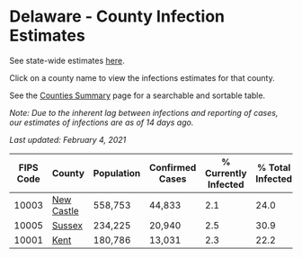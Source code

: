 # Delaware - County Infection Estimates

See state-wide estimates [here](/infections/us-de).

Click on a county name to view the infections estimates for that county.

See the [Counties Summary](/infections/summary-counties) page for a searchable and sortable table.

*Note: Due to the inherent lag between infections and reporting of cases, our estimates of infections are as of 14 days ago.*

*Last updated: February 4, 2021*

|   FIPS Code |                   County |   Population |   Confirmed Cases |   % Currently Infected |   % Total Infected |
|-------------|--------------------------|--------------|-------------------|------------------------|--------------------|
|       10003 | [New Castle](new-castle) |      558,753 |            44,833 |                    2.1 |               24.0 |
|       10005 |         [Sussex](sussex) |      234,225 |            20,940 |                    2.5 |               30.9 |
|       10001 |             [Kent](kent) |      180,786 |            13,031 |                    2.3 |               22.2 |